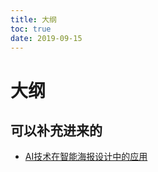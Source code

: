 ```yaml
---
title: 大纲
toc: true
date: 2019-09-15
---
```

# 大纲


## 可以补充进来的

- [AI技术在智能海报设计中的应用](https://tech.meituan.com/2018/12/27/ai-in-banner-design.html)
